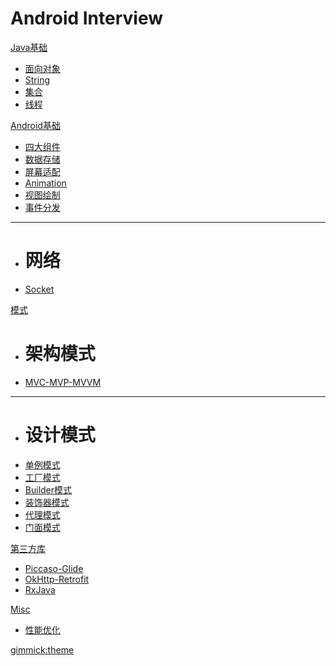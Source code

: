 # Android Interview

[Java基础]()

  * [面向对象](Java/面向对象.md)
  * [String](Java/String.md)
  * [集合](Java/集合.md)
  * [线程](Java/线程.md)

[Android基础]()

  * [四大组件](Android/四大组件.md)
  * [数据存储](Android/数据存储.md)
  * [屏幕适配](Android/屏幕适配.md)
  * [Animation](Android/Animation.md)
  * [视图绘制](Android/视图绘制.md)
  * [事件分发](Android/事件分发.md)
  - - -
  * # 网络
  * [Socket](Android/Socket.md)

[模式]()

  * # 架构模式
  * [MVC-MVP-MVVM](Pattern/MVC-MVP-MVVM.md)
  - - -
  * # 设计模式
  * [单例模式](Pattern/单例模式.md)
  * [工厂模式](Pattern/工厂模式.md)
  * [Builder模式](Pattern/Builder模式.md)
  * [装饰器模式](Pattern/装饰器模式.md)
  * [代理模式](Pattern/代理模式.md)
  * [门面模式](Pattern/门面模式.md)

[第三方库]()

  * [Piccaso-Glide](Lib/Piccaso-Glide.md)
  * [OkHttp-Retrofit](Lib/OkHttp-Retrofit.md)
  * [RxJava](Lib/RxJava.md)

[Misc]()

  * [性能优化](Misc/性能优化.md)

[gimmick:theme](cosmo)